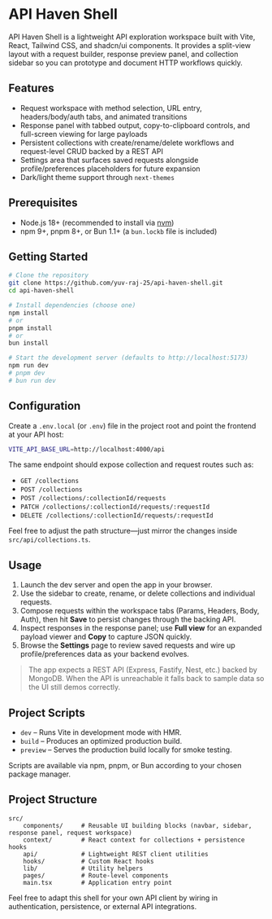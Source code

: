 # API Haven Shell

API Haven Shell is a lightweight API exploration workspace built with Vite, React, Tailwind CSS, and shadcn/ui components. It provides a split-view layout with a request builder, response preview panel, and collection sidebar so you can prototype and document HTTP workflows quickly.

## Features

- Request workspace with method selection, URL entry, headers/body/auth tabs, and animated transitions
- Response panel with tabbed output, copy-to-clipboard controls, and full-screen viewing for large payloads
- Persistent collections with create/rename/delete workflows and request-level CRUD backed by a REST API
- Settings area that surfaces saved requests alongside profile/preferences placeholders for future expansion
- Dark/light theme support through `next-themes`

## Prerequisites

- Node.js 18+ (recommended to install via [nvm](https://github.com/nvm-sh/nvm))
- npm 9+, pnpm 8+, or Bun 1.1+ (a `bun.lockb` file is included)

## Getting Started

```sh
# Clone the repository
git clone https://github.com/yuv-raj-25/api-haven-shell.git
cd api-haven-shell

# Install dependencies (choose one)
npm install
# or
pnpm install
# or
bun install

# Start the development server (defaults to http://localhost:5173)
npm run dev
# pnpm dev
# bun run dev
```

## Configuration

Create a `.env.local` (or `.env`) file in the project root and point the frontend at your API host:

```bash
VITE_API_BASE_URL=http://localhost:4000/api
```

The same endpoint should expose collection and request routes such as:

- `GET /collections`
- `POST /collections`
- `POST /collections/:collectionId/requests`
- `PATCH /collections/:collectionId/requests/:requestId`
- `DELETE /collections/:collectionId/requests/:requestId`

Feel free to adjust the path structure—just mirror the changes inside `src/api/collections.ts`.

## Usage

1. Launch the dev server and open the app in your browser.
2. Use the sidebar to create, rename, or delete collections and individual requests.
3. Compose requests within the workspace tabs (Params, Headers, Body, Auth), then hit **Save** to persist changes through the backing API.
4. Inspect responses in the response panel; use **Full view** for an expanded payload viewer and **Copy** to capture JSON quickly.
5. Browse the **Settings** page to review saved requests and wire up profile/preferences data as your backend evolves.

> The app expects a REST API (Express, Fastify, Nest, etc.) backed by MongoDB. When the API is unreachable it falls back to sample data so the UI still demos correctly.

## Project Scripts

- `dev` – Runs Vite in development mode with HMR.
- `build` – Produces an optimized production build.
- `preview` – Serves the production build locally for smoke testing.

Scripts are available via npm, pnpm, or Bun according to your chosen package manager.

## Project Structure

```
src/
	components/     # Reusable UI building blocks (navbar, sidebar, response panel, request workspace)
	context/        # React context for collections + persistence hooks
	api/            # Lightweight REST client utilities
	hooks/          # Custom React hooks
	lib/            # Utility helpers
	pages/          # Route-level components
	main.tsx        # Application entry point
```

Feel free to adapt this shell for your own API client by wiring in authentication, persistence, or external API integrations.
